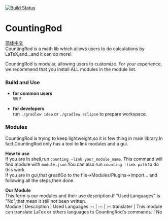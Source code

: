 [![Build Status](https://travis-ci.org/yaesey/CountingRod.svg?branch=master)](https://travis-ci.org/yaesey/CountingRod)
# CountingRod
[简体中文](./README_CN.md)  
CountingRod is a math lib which allows users to do calculations
by LaTeX,and...and it can do more!

CountingRod is modular, allowing users to customize. For your 
experience, we recommend that you install ALL modules in the 
module list.

### Build and Use

* **for common users**  
WIP

* **for developers**  
run `./gradlew idea` or `./gradlew eclipse` to prepare workspace.

### Modules

CountingRod is trying to keep lightweight,so it is few thing in 
main library.In fact,CountingRod only has a tool to link modules 
and a gui.

**How to use**  
If you are in shell,run `counting -link your_module_name`.
This command will find module with `module.json`.You can also run 
`counting -link path` to do this work.  
If you are in gui,that great!Go to the file->Modules/Plugins->Import...
and following all the steps,then done.

**Our Module**  
This form is our modules and their use description.If "Used Languages" is "No",that mean it still not been written.  
Module | Description | Used Languages
:-:  | :-:  | :-:
translater | This module can translate LaTex or others languages to CountingRod's commands. | No